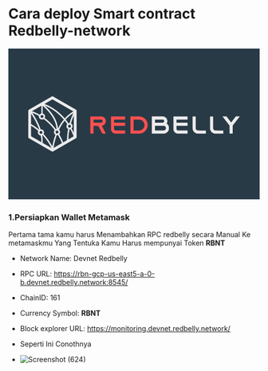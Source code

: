 #  Cara deploy Smart contract Redbelly-network
![alt text](https://github.com/Irpans627/Redbelly-network/blob/main/redbelly%20banner%201.png?raw=true)

 
  ### 1.Persiapkan Wallet Metamask  
  Pertama tama kamu harus Menambahkan RPC redbelly secara Manual Ke metamaskmu Yang Tentuka Kamu Harus mempunyai Token **RBNT**
  - Network Name: Devnet Redbelly
  * RPC URL: https://rbn-gcp-us-east5-a-0-b.devnet.redbelly.network:8545/
  * ChainID: 161
  * Currency Symbol: **RBNT**
  * Block explorer URL: https://monitoring.devnet.redbelly.network/

  * Seperti Ini Conothnya
  * ![Screenshot (624)](https://github.com/Irpans627/Redbelly-network/assets/121398277/61e39f92-9c4a-4336-8b31-ca205a7ef166)

